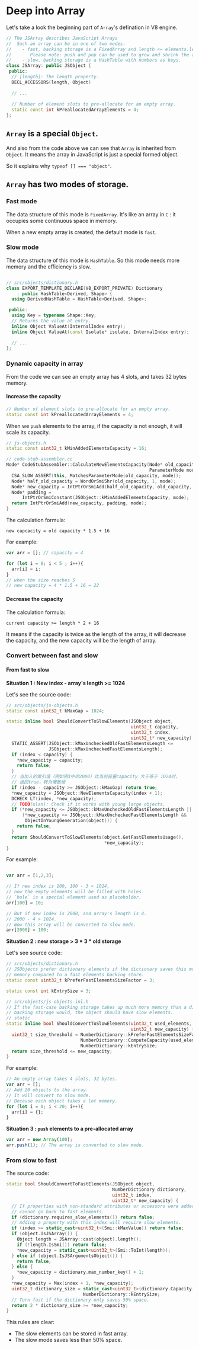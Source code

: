 
# Deep into Array

Let's take a look the beginning part of `Array`'s defination in V8 engine.

```c++
// The JSArray describes JavaScript Arrays
//  Such an array can be in one of two modes:
//    - fast, backing storage is a FixedArray and length <= elements.length();
//       Please note: push and pop can be used to grow and shrink the array.
//    - slow, backing storage is a HashTable with numbers as keys.
class JSArray: public JSObject {
 public:
  // [length]: The length property.
  DECL_ACCESSORS(length, Object)
    
  // ...
   
  // Number of element slots to pre-allocate for an empty array.
  static const int kPreallocatedArrayElements = 4;
};
```


## `Array` is a special `Object`.

And also from the code above we can see that `Array` is inherited from `Object`. It means the array in JavaScript is just a special formed object.

So it explains why `typeof [] === "object"`.

## `Array` has two modes of storage.

### Fast mode

The data structure of this mode is `FixedArray`. It's like an array in `C` : it occupies some continuous space in memory.

When a new empty array is created, the default mode is `fast`.

### Slow mode

The data structure of this mode is `HashTable`. So this mode needs more memory and the efficiency is slow.

```c++

// src/objects/dictionary.h
class EXPORT_TEMPLATE_DECLARE(V8_EXPORT_PRIVATE) Dictionary
    : public HashTable<Derived, Shape> {
  using DerivedHashTable = HashTable<Derived, Shape>;

 public:
  using Key = typename Shape::Key;
  // Returns the value at entry.
  inline Object ValueAt(InternalIndex entry);
  inline Object ValueAt(const Isolate* isolate, InternalIndex entry);
  
  // ...
};

```


### Dynamic capacity in array

From the code we can see an empty array has 4 slots, and takes 32 bytes memory.


#### Increase the capacity

```c++
// Number of element slots to pre-allocate for an empty array.
static const int kPreallocatedArrayElements = 4;
```
When we `push` elements to the array, if the capacity is not enough, it will scale its capacity.

```c++
// js-objects.h
static const uint32_t kMinAddedElementsCapacity = 16;

// code-stub-assembler.cc
Node* CodeStubAssembler::CalculateNewElementsCapacity(Node* old_capacity,
                                                      ParameterMode mode) {
  CSA_SLOW_ASSERT(this, MatchesParameterMode(old_capacity, mode));
  Node* half_old_capacity = WordOrSmiShr(old_capacity, 1, mode);
  Node* new_capacity = IntPtrOrSmiAdd(half_old_capacity, old_capacity, mode);
  Node* padding =
      IntPtrOrSmiConstant(JSObject::kMinAddedElementsCapacity, mode);
  return IntPtrOrSmiAdd(new_capacity, padding, mode);
}
```

The calculation formula:

```new capcacity = old capacity * 1.5 + 16```

For example:

```js
var arr = []; // capacity = 4

for (let i = 0; i < 5 ; i++){
  arr[i] = i;
}
// when the size reaches 5
// new capacity = 4 * 1.5 + 16 = 22
```

#### Decrease the capacity

The calculation formula:

```current capacity >= length * 2 + 16```

It means if the capacity is twice as the length of the array, it will decrease the capacity, and the new capacity will be the length of array.



### Convert between fast and slow

#### From fast to slow

**Situation 1 : New index - array's length >= 1024**

Let's see the source code:

```c++
// src/objects/js-objects.h
static const uint32_t kMaxGap = 1024;

static inline bool ShouldConvertToSlowElements(JSObject object,
                                               uint32_t capacity,
                                               uint32_t index,
                                               uint32_t* new_capacity) {
  STATIC_ASSERT(JSObject::kMaxUncheckedOldFastElementsLength <=
                JSObject::kMaxUncheckedFastElementsLength);
  if (index < capacity) {
    *new_capacity = capacity;
    return false;
  }
  // 当加入的索引值（例如例3中的2000）比当前容量capacity 大于等于 1024时，
  // 返回true，转为慢数组
  if (index - capacity >= JSObject::kMaxGap) return true;
  *new_capacity = JSObject::NewElementsCapacity(index + 1);
  DCHECK_LT(index, *new_capacity);
  // TODO(ulan): Check if it works with young large objects.
  if (*new_capacity <= JSObject::kMaxUncheckedOldFastElementsLength ||
      (*new_capacity <= JSObject::kMaxUncheckedFastElementsLength &&
       ObjectInYoungGeneration(object))) {
    return false;
  }
  return ShouldConvertToSlowElements(object.GetFastElementsUsage(),
                                     *new_capacity);
}

```

For example:

```js

var arr = [1,2,3];

// If new index is 100, 100 - 3 < 1024,
// now the empty elements will be filled with holes.
// `hole` is a special element used as placeholder.
arr[100] = 10;

// But if new index is 2000, and array's length is 4.
// 2000 - 4 > 1024.
// Now this array will be converted to slow mode.
arr[2000] = 100;
```

**Situation 2 :  new storage > 3 * 3 * old storage**

Let's see source code:

```c++
// src/objects/dictionary.h
// JSObjects prefer dictionary elements if the dictionary saves this much
// memory compared to a fast elements backing store.
static const uint32_t kPreferFastElementsSizeFactor = 3;

static const int kEntrySize = 3;

// src/objects/js-objects-inl.h
// If the fast-case backing storage takes up much more memory than a dictionary
// backing storage would, the object should have slow elements.
// static
static inline bool ShouldConvertToSlowElements(uint32_t used_elements,
                                               uint32_t new_capacity) {
  uint32_t size_threshold = NumberDictionary::kPreferFastElementsSizeFactor *
                            NumberDictionary::ComputeCapacity(used_elements) *
                            NumberDictionary::kEntrySize;
  return size_threshold <= new_capacity;
}
```

For example:

```js
// An empty array takes 4 slots, 32 bytes.
var arr = [];
// Add 20 objects to the array.
// It will convert to slow mode.
// Because each object takes a lot memory.
for (let i = 0; i < 20; i++){
  arr[i] = {};
}
```

**Situation 3 :  `push` elements to a pre-allocated array**

```js
var arr = new Array(100);
arr.push(1); // The array is converted to slow mode.
```

### From slow to fast

The source code:

```c++
static bool ShouldConvertToFastElements(JSObject object,
                                        NumberDictionary dictionary,
                                        uint32_t index,
                                        uint32_t* new_capacity) {
  // If properties with non-standard attributes or accessors were added, we
  // cannot go back to fast elements.
  if (dictionary.requires_slow_elements()) return false;
  // Adding a property with this index will require slow elements.
  if (index >= static_cast<uint32_t>(Smi::kMaxValue)) return false;
  if (object.IsJSArray()) {
    Object length = JSArray::cast(object).length();
    if (!length.IsSmi()) return false;
    *new_capacity = static_cast<uint32_t>(Smi::ToInt(length));
  } else if (object.IsJSArgumentsObject()) {
    return false;
  } else {
    *new_capacity = dictionary.max_number_key() + 1;
  }
  *new_capacity = Max(index + 1, *new_capacity);
  uint32_t dictionary_size = static_cast<uint32_t>(dictionary.Capacity()) *
                             NumberDictionary::kEntrySize;
  // Turn fast if the dictionary only saves 50% space.
  return 2 * dictionary_size >= *new_capacity;
}
```

This rules are clear: 

* The slow elements can be stored in fast array.
* The slow mode saves less than 50% space.